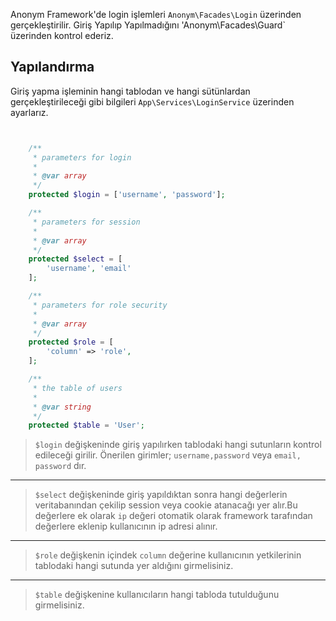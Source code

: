 Anonym Framework'de login işlemleri `Anonym\Facades\Login` üzerinden gerçekleştirilir. 
Giriş Yapılıp Yapılmadığını 'Anonym\Facades\Guard` üzerinden kontrol ederiz.


Yapılandırma
--------------

Giriş yapma işleminin hangi tablodan ve hangi sütünlardan gerçekleştirileceği gibi bilgileri `App\Services\LoginService`
üzerinden ayarlarız.

```php


    /**
     * parameters for login
     *
     * @var array
     */
    protected $login = ['username', 'password'];

    /**
     * parameters for session
     *
     * @var array
     */
    protected $select = [
        'username', 'email'
    ];

    /**
     * parameters for role security
     *
     * @var array
     */
    protected $role = [
        'column' => 'role',
    ];

    /**
     * the table of users
     *
     * @var string
     */
    protected $table = 'User';


```

>`$login` değişkeninde giriş yapılırken tablodaki hangi sutunların kontrol edileceği girilir. Önerilen girimler;
>`username,password` veya `email, password` dır.

--------------

>`$select` değişkeninde giriş yapıldıktan sonra hangi değerlerin veritabanından çekilip session veya cookie atanacağı
> yer alır.Bu değerlere ek olarak `ip` değeri otomatik olarak framework tarafından değerlere eklenip kullanıcının ip adresi alınır.

-------------------

> `$role` değişkenin içindek `column` değerine kullanıcının yetkilerinin tablodaki hangi sutunda yer aldığını girmelisiniz.

-------------------

>`$table` değişkenine kullanıcıların hangi tabloda tutulduğunu girmelisiniz.
